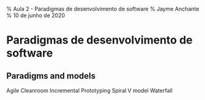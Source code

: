 % Aula 2 - Paradigmas de desenvolvimento de software
% Jayme Anchante
% 10 de junho de 2020

# Paradigmas de desenvolvimento de software

## Paradigms and models

Agile Cleanroom Incremental Prototyping Spiral V model Waterfall